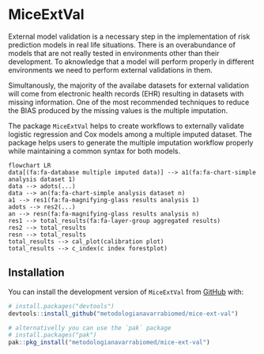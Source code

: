 # MiceExtVal

External model validation is a necessary step in the implementation of risk prediction models in real life situations. There is an overabundance of models that are not really tested in environments other than their development. To aknowledge that a model will perform properly in different environments we need to perform external validations in them.

Simultanously, the majority of the availabe datasets for external validation will come from electronic health records (EHR) resulting in datasets with missing information. One of the most recommended techniques to reduce the BIAS produced by the missing values is the multiple imputation.

The package `MiceExtVal` helps to create workflows to externally validate logistic regression and Cox models among a multiple imputed dataset. The package helps users to generate the multiple imputation workflow properly while maintaining a common syntax for both models.

```mermaid
flowchart LR
data[(fa:fa-database multiple imputed data)] --> a1(fa:fa-chart-simple analysis dataset 1)
data --> adots(...)
data --> an(fa:fa-chart-simple analysis dataset n)
a1 --> res1(fa:fa-magnifying-glass results analysis 1)
adots --> res2(...)
an --> resn(fa:fa-magnifying-glass results analysis n)
res1 --> total_results(fa:fa-layer-group aggregated results)
res2 --> total_results
resn --> total_results
total_results --> cal_plot(calibration plot)
total_results --> c_index(c index forestplot)
```

## Installation

You can install the development version of `MiceExtVal` from [GitHub](https://github.com/) with:

``` r
# install.packages("devtools")
devtools::install_github("metodologianavarrabiomed/mice-ext-val")

# alternativelly you can use the `pak` package
# install.packages("pak")
pak::pkg_install("metodologianavarrabiomed/mice-ext-val")
```
